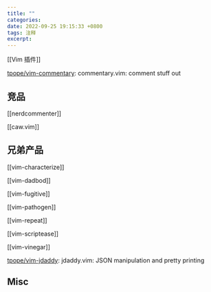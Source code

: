 ```yaml
---
title: ""
categories: 
date: 2022-09-25 19:15:33 +0800
tags: 注释
excerpt: 
---
```


[[Vim 插件]]


[tpope/vim-commentary](https://github.com/tpope/vim-commentary): commentary.vim: comment stuff out


## 竞品

[[nerdcommenter]]

[[caw.vim]]



## 兄弟产品

[[vim-characterize]]

[[vim-dadbod]]

[[vim-fugitive]]

[[vim-pathogen]]

[[vim-repeat]]

[[vim-scriptease]]

[[vim-vinegar]]

[tpope/vim-jdaddy](https://github.com/tpope/vim-jdaddy): jdaddy.vim: JSON manipulation and pretty printing



## Misc






